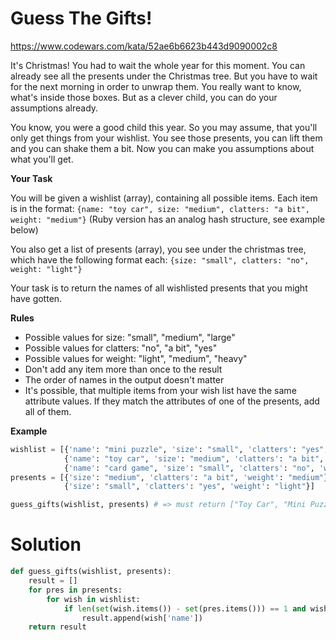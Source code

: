 # Guess The Gifts!

https://www.codewars.com/kata/52ae6b6623b443d9090002c8

It's Christmas! You had to wait the whole year for this moment. You can already see all the presents under the Christmas
tree. But you have to wait for the next morning in order to unwrap them. You really want to know, what's inside those
boxes. But as a clever child, you can do your assumptions already.

You know, you were a good child this year. So you may assume, that you'll only get things from your wishlist. You see
those presents, you can lift them and you can shake them a bit. Now you can make you assumptions about what you'll get.

**Your Task**

You will be given a wishlist (array), containing all possible items. Each item is in the
format: `{name: "toy car", size: "medium", clatters: "a bit", weight: "medium"}` (Ruby version has an analog hash
structure, see example below)

You also get a list of presents (array), you see under the christmas tree, which have the following format
each: `{size: "small", clatters: "no", weight: "light"}`

Your task is to return the names of all wishlisted presents that you might have gotten.

**Rules**

* Possible values for size: "small", "medium", "large"
* Possible values for clatters: "no", "a bit", "yes"
* Possible values for weight: "light", "medium", "heavy"
* Don't add any item more than once to the result
* The order of names in the output doesn't matter
* It's possible, that multiple items from your wish list have the same attribute values. If they match the attributes of
  one of the presents, add all of them.

**Example**

```python
wishlist = [{'name': "mini puzzle", 'size': "small", 'clatters': "yes", 'weight': "light"},
            {'name': "toy car", 'size': "medium", 'clatters': "a bit", 'weight': "medium"},
            {'name': "card game", 'size': "small", 'clatters': "no", 'weight': "light"}]
presents = [{'size': "medium", 'clatters': "a bit", 'weight': "medium"},
            {'size': "small", 'clatters': "yes", 'weight': "light"}]

guess_gifts(wishlist, presents) # => must return ["Toy Car", "Mini Puzzle"]
```

# Solution

```python
def guess_gifts(wishlist, presents): 
    result = []
    for pres in presents:
        for wish in wishlist:
            if len(set(wish.items()) - set(pres.items())) == 1 and wish['name'] not in result:
                result.append(wish['name'])
    return result
```